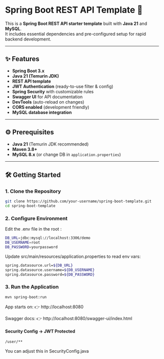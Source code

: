 # Spring Boot REST API Template 🚀

This is a **Spring Boot REST API starter template** built with **Java 21** and **MySQL**.  
It includes essential dependencies and pre-configured setup for rapid backend development.

---

## ✨ Features
-  **Spring Boot 3.x**
-  **Java 21 (Temurin JDK)**
-  **REST API template**
-  **JWT Authentication** (ready-to-use filter & config)
-  **Spring Security** with customizable rules
-  **Swagger UI** for API documentation
-  **DevTools** (auto-reload on changes)
-  **CORS enabled** (development friendly)
-  **MySQL database integration**

---

## ⚙️ Prerequisites
- **Java 21** (Temurin JDK recommended)  
- **Maven 3.8+**  
- **MySQL 8.x** (or change DB in `application.properties`)  

---

## 🛠️ Getting Started

### 1. Clone the Repository
```bash
git clone https://github.com/your-username/spring-boot-template.git
cd spring-boot-template
```
### 2. Configure Environment

Edit the .env file in the root :
```bash
DB_URL=jdbc:mysql://localhost:3306/demo
DB_USERNAME=root
DB_PASSWORD=yourpassword
```

Update src/main/resources/application.properties to read env vars:
```bash
spring.datasource.url=${DB_URL}
spring.datasource.username=${DB_USERNAME}
spring.datasource.password=${DB_PASSWORD}
```

### 3. Run the Application
``` bash
mvn spring-boot:run
```

App starts on:
👉 http://localhost:8080

Swagger docs:
👉 http://localhost:8080/swagger-ui/index.html

#### Security Config -> JWT Protected
```bash
/user/**
```
You can adjust this in SecurityConfig.java
